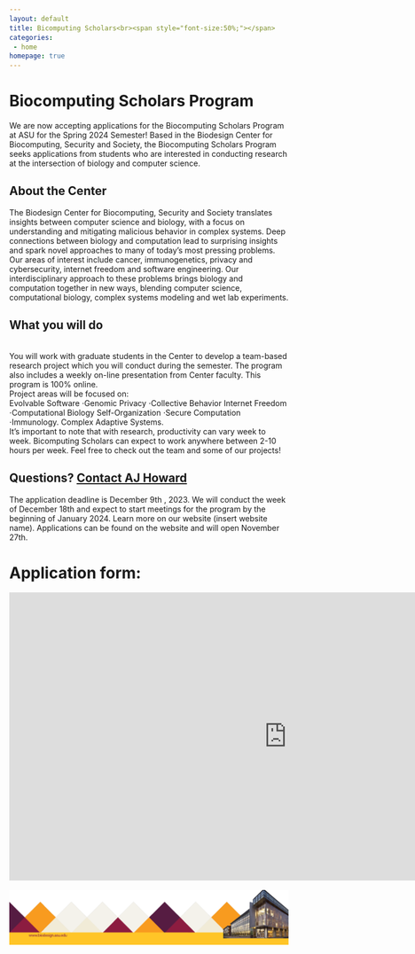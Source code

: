 ```yaml
---
layout: default
title: Bicomputing Scholars<br><span style="font-size:50%;"></span>
categories:
 - home
homepage: true
---
```


<style>
  img {
    max-width: 100%;
    height: auto;
  }
</style>
<!-- ![top](/assets/themes/lab/images/banner/lab-logo-1024-350.png) -->

# Biocomputing Scholars Program

We are now accepting applications for the Biocomputing Scholars Program at ASU for the Spring
2024 Semester! Based in the Biodesign Center for Biocomputing, Security and Society, the
Biocomputing Scholars Program seeks applications from students who are interested in
conducting research at the intersection of biology and computer science. 

## About the Center

The Biodesign Center for Biocomputing, Security and Society translates insights between
computer science and biology, with a focus on understanding and mitigating malicious behavior in
complex systems.
Deep connections between biology and computation lead to surprising insights and spark novel
approaches to many of today’s most pressing problems. Our areas of interest include cancer,
immunogenetics, privacy and cybersecurity, internet freedom and software engineering.
Our interdisciplinary approach to these problems brings biology and computation together in new
ways, blending computer science, computational biology, complex systems modeling and wet lab
experiments.

## What you will do

<br>
You will work with graduate students in the Center to develop a team-based research project which you will conduct during the semester. 
The program also includes a weekly on-line presentation from Center faculty. This program is 100% online. 
<br>
Project areas will be focused on:
<br>
Evolvable Software ⋅Genomic Privacy ⋅Collective Behavior Internet Freedom ⋅Computational Biology Self-Organization ⋅Secure Computation ⋅Immunology. Complex Adaptive Systems. 
<br>
It’s important to note that with research, productivity can vary week to week. Bicomputing Scholars can expect to work anywhere between 2-10 hours per week.
Feel free to check out the team and some of our projects!

## Questions? [Contact AJ Howard](mailto:Aric.Howard@asu.edu)

The application deadline is December 9th , 2023. We will conduct  the week of December 18th and
expect to start meetings for the program by the beginning of January 2024.
Learn more on our website (insert website name). Applications can be found on the website and
will open November 27th.


# Application form: 



<div id="form-container">
  <iframe id="google-form" src="https://docs.google.com/forms/d/e/1FAIpQLSfuXBGpmiLMFWBYRABpcz3v1FE8iIRUZqwItdXXSjqMcUZ1eQ/viewform?embedded=true" width="1000" height="520" frameborder="0" marginheight="0" marginwidth="0">Loading…</iframe>
  <p id="alternative-text" style="display: none;">[Application Link](https://forms.gle/f1zjWGBv9FZZG1se8) or fill below</p>
</div>

<script>
  var form = document.getElementById('google-form');
  var alternativeText = document.getElementById('alternative-text');

  form.addEventListener('load', function () {
    // If the iframe loads successfully, hide the alternative text
    alternativeText.style.display = 'none';
  });

  form.addEventListener('error', function (event) {
    // Check if the error status is 403 (Forbidden)
    if (event.target.contentDocument && event.target.contentDocument.body.innerHTML.includes('status=403')) {
      // If the error is 403, hide the iframe and show the alternative text
      form.style.display = 'none';
      alternativeText.style.display = 'block';
    }
  });
</script>



![bottom](/assets/themes/lab/images/logo/lab-logo-favicon1.png)